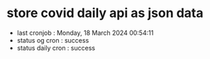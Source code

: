 # store covid daily api as json data

- last cronjob : Monday, 18 March 2024 00:54:11
- status og cron : success
- status daily cron : success
      
      